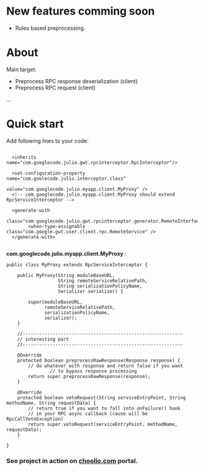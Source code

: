 # New features comming soon #
  * Rules based preprocessing.

# About #

Main target:

  * Preprocess RPC response deserialization (client)
  * Preprocess RPC request (client)

...

# Quick start #

Add following lines to your code:

```

  <inherits name="com.googlecode.julio.gwt.rpcinterceptor.RpcInterceptor"/>

  <set-configuration-property name="com.goolecode.julio.interceptor.class" 
                              value="com.googlecode.julio.myapp.client.MyProxy" />
  <!-- com.googlecode.julio.myapp.client.MyProxy should extend RpcServiceInterceptor -->
 
  <generate-with
		class="com.googlecode.julio.gwt.rpcinterceptor.generator.RemoteInterfaceProxyGenerator">
		<when-type-assignable class="com.google.gwt.user.client.rpc.RemoteService" />
  </generate-with>


```


**com.googlecode.julio.myapp.client.MyProxy** :

```
public class MyProxy extends RpcServiceInterceptor {

	public MyProxy(String moduleBaseURL,
				   String remoteServiceRelativePath,
				   String serializationPolicyName,
				   Serializer serializer) {

		super(moduleBaseURL,
			  remoteServiceRelativePath,
			  serializationPolicyName,
			  serializer);
	}

	//-----------------------------------------------------------
	// interesting part
	//-----------------------------------------------------------

	@Override
	protected boolean preprocessRawResponse(Response response) {
		// do whatever with response and return false if you want
                // to bypass response processing
		return super.preprocessRawResponse(response);
	}

	@Override
	protected boolean vetoRequest(String serviceEntryPoint, String methodName, String requestData) {
		// return true if you want to fall into onFailure() hook
		// in your RPC async callback (cause will be RpcCallVetoException)
		return super.vetoRequest(serviceEntryPoint, methodName, requestData);
	}

}
```

### See project in action on [choolio.com](http://choolio.com) portal. ###